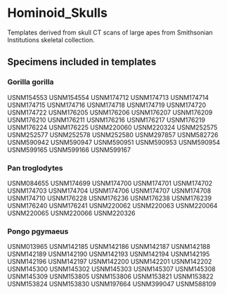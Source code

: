 # Hominoid_Skulls
Templates derived from skull CT scans of large apes from Smithsonian Institutions skeletal collection.

## Specimens included in templates ###

### Gorilla gorilla ##
USNM154553
USNM154554
USNM174712
USNM174713
USNM174714
USNM174715
USNM174716
USNM174718
USNM174719
USNM174720
USNM174722
USNM176205
USNM176206
USNM176207
USNM176209
USNM176210
USNM176211
USNM176216
USNM176217
USNM176219
USNM176224
USNM176225
USNM220060
USNM220324
USNM252575
USNM252577
USNM252578
USNM252580
USNM297857
USNM582726
USNM590942
USNM590947
USNM590951
USNM590953
USNM590954
USNM599165
USNM599166
USNM599167

### Pan troglodytes ##
USNM084655
USNM174699
USNM174700
USNM174701
USNM174702
USNM174703
USNM174704
USNM174706
USNM174707
USNM174708
USNM174710
USNM176228
USNM176236
USNM176238
USNM176239
USNM176240
USNM176241
USNM220062
USNM220063
USNM220064
USNM220065
USNM220066
USNM220326

### Pongo pgymaeus ###
USNM013965
USNM142185
USNM142186
USNM142187
USNM142188
USNM142189
USNM142190
USNM142193
USNM142194
USNM142195
USNM142196
USNM142197
USNM142200
USNM142201
USNM142202
USNM145300
USNM145302
USNM145303
USNM145307
USNM145308
USNM145309
USNM153805
USNM153806
USNM153821
USNM153822
USNM153824
USNM153830
USNM197664
USNM399047
USNM588109


